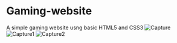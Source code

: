 # Gaming-website

A simple gaming website usng basic HTML5 and CSS3
![Capture](https://user-images.githubusercontent.com/67821036/114702138-49b58500-9d41-11eb-899d-5d5f50def8a2.PNG)
![Capture1](https://user-images.githubusercontent.com/67821036/114702217-6b167100-9d41-11eb-911f-6dd2e956dbc2.PNG)
![Capture2](https://user-images.githubusercontent.com/67821036/114702388-a2851d80-9d41-11eb-881a-adde40cc5292.PNG)
